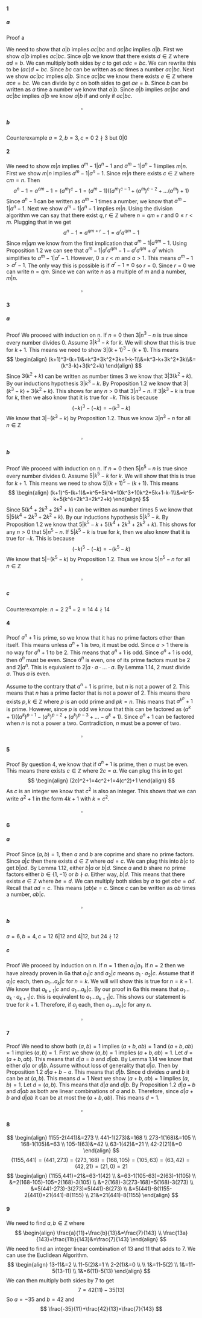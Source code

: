 #### 1
##### a
Proof a

We need to show that $a|b$ implies $ac|bc$ and $ac|bc$ implies $a|b$.
First we show $a|b$ implies $ac|bc$. Since $a|b$ we know that there exists $d\in \mathbb{Z}$ where $ad=b$. We can multiply both sides by $c$ to get $adc=bc$. We can rewrite this to be $(ac)d=bc$. Since $bc$ can be written as $ac$ times a number $ac|bc$.
Next we show $ac|bc$ implies $a|b$. Since $ac|bc$ we know there exists $e\in \mathbb{Z}$ where $ace=bc$. We can divide by $c$ on both sides to get $ae=b$. Since $b$ can be written as $a$ time a number we know that $a|b$.
Since $a|b$ implies $ac|bc$ and $ac|bc$ implies $a|b$ we know $a|b$ if and only if $ac|bc$.
$\quad\quad\quad\quad\quad\quad\quad\quad\quad\quad\quad\quad\quad\quad\quad\quad\quad\quad\quad\quad\quad\quad\quad\quad\quad\quad\quad\quad\quad\quad\quad\quad\quad\quad\quad\quad\quad\quad\quad\quad\quad\quad\square$
##### b
Counterexample
$a=2,b=3,c=0$
$2\nmid3$ but $0|0$
#### 2
We need to show $m|n$ implies $a^m-1|a^n-1$ and $a^m-1|a^n-1$ implies $m|n$.
First we show $m|n$ implies $a^m-1|a^n-1$. Since $m|n$ there exists $c\in \mathbb{Z}$ where $cm=n$. Then $$a^n-1=a^{cm}-1=(a^m)^c-1=(a^m-1)((a^m)^{c-1}+(a^m)^{c-2}+\dots(a^m)+1)$$Since $a^n-1$ can be written as $a^m-1$ times a number, we know that $a^m-1|a^n-1$.
Next we show $a^m-1|a^n-1$ implies $m|n$. Using the division algorithm we can say that there exist $q,r\in \mathbb{Z}$ where $n=qm+r$ and $0\leq r<m$. Plugging that in we get $$a^n-1=a^{qm+r}-1=a^ra^{qm}-1$$
Since $m|qm$ we know from the first implication that $a^m-1|a^{qm}-1$. Using Proposition 1.2 we can see that $a^m-1|a^ra^{qm}-1-a^ra^{qm}+a^r$ which simplifies to $a^m-1|a^r-1$. However, $0\leq r<m$ and $a>1$. This means $a^m-1>a^r-1$. The only way this is possible is if $a^r-1=0$ so $r=0$. Since $r=0$ we can write $n=qm$. Since we can write $n$ as a multiple of $m$ and a number, $m|n$.
$\quad\quad\quad\quad\quad\quad\quad\quad\quad\quad\quad\quad\quad\quad\quad\quad\quad\quad\quad\quad\quad\quad\quad\quad\quad\quad\quad\quad\quad\quad\quad\quad\quad\quad\quad\quad\quad\quad\quad\quad\quad\quad\square$
#### 3
##### a
Proof
We proceed with induction on n.
If $n=0$ then $3|n^3-n$ is true since every number divides 0.
Assume $3|k^3-k$ for $k$. We will show that this is true for $k+1$. This means we need to show $3|(k+1)^3-(k+1)$. This means
$$
\begin{align}
(k+1)^3-(k+1)&=k^3+3k^2+3k+1-k-1\\&=k^3-k+3k^2+3k\\&=(k^3-k)+3(k^2+k)
\end{align}
$$
Since $3(k^2+k)$ can be written as number times $3$ we know that $3|3(k^2+k)$. By our inductions hypothesis $3|k^3-k$. By Proposition 1.2 we know that $3|(k^3-k)+3(k^2+k)$. This shows for any $n>0$ that $3|n^3-n$.
If $3|k^3-k$ is true for $k$, then we also know that it is true for $-k$. This is because $$(-k)^3-(-k)=-(k^3-k)$$
We know that  $3|-(k^3-k)$ by Proposition 1.2.
Thus we know $3|n^3-n$ for all $n\in \mathbb{Z}$
$\quad\quad\quad\quad\quad\quad\quad\quad\quad\quad\quad\quad\quad\quad\quad\quad\quad\quad\quad\quad\quad\quad\quad\quad\quad\quad\quad\quad\quad\quad\quad\quad\quad\quad\quad\quad\quad\quad\quad\quad\quad\quad\square$
##### b
Proof
We proceed with induction on n.
If $n=0$ then $5|n^5-n$ is true since every number divides 0.
Assume $5|k^5-k$ for $k$. We will show that this is true for $k+1$. This means we need to show $5|(k+1)^5-(k+1)$. This means
$$
\begin{align}
(k+1)^5-(k+1)&=k^5+5k^4+10k^3+10k^2+5k+1-k-1\\&=k^5-k+5(k^4+2k^3+2k^2+k)
\end{align}
$$
Since $5(k^4+2k^3+2k^2+k)$ can be written as number times $5$ we know that $5|5(k^4+2k^3+2k^2+k)$. By our inductions hypothesis $5|k^5-k$. By Proposition 1.2 we know that $5|k^5-k+5(k^4+2k^3+2k^2+k)$. This shows for any $n>0$ that $5|n^5-n$.
If $5|k^5-k$ is true for $k$, then we also know that it is true for $-k$. This is because $$(-k)^5-(-k)=-(k^5-k)$$
We know that  $5|-(k^5-k)$ by Proposition 1.2.
Thus we know $5|n^5-n$ for all $n\in \mathbb{Z}$
$\quad\quad\quad\quad\quad\quad\quad\quad\quad\quad\quad\quad\quad\quad\quad\quad\quad\quad\quad\quad\quad\quad\quad\quad\quad\quad\quad\quad\quad\quad\quad\quad\quad\quad\quad\quad\quad\quad\quad\quad\quad\quad\square$
##### c
Counterexample: $n=2$
$2^4-2=14$
$4\nmid14$
#### 4
Proof
$a^n+1$ is prime, so we know that it has no prime factors other than itself. This means unless $a^n+1$ is two, it must be odd. Since $a>1$ there is no way for $a^n+1$ to be 2. This means that $a^n+1$ is odd. Since $a^n+1$ is odd, then $a^n$ must be even. Since $a^n$ is even, one of its prime factors must be $2$ and $2|a^n$. This is equivalent to $2|a\cdot a\cdot\dots \cdot a$. By Lemma 1.14, 2 must divide $a$. Thus $a$ is even.

Assume to the contrary that $a^n+1$ is prime, but $n$ is not a power of $2$. This means that $n$ has a prime factor that is not a power of $2$. This means there exists $p,k\in \mathbb{Z}$ where $p$ is an odd prime and $pk=n$. This means that $a^{k^p}+1$ is prime. However, since $p$ is odd we know that this can be factored as $(a^k+1)((a^k)^{p-1}-(a^k)^{p-2}+(a^k)^{p-3}+\dots-a^k+1)$. Since $a^n+1$ can be factored when $n$ is not a power a two. Contradiction, $n$ must be a power of two.
$\quad\quad\quad\quad\quad\quad\quad\quad\quad\quad\quad\quad\quad\quad\quad\quad\quad\quad\quad\quad\quad\quad\quad\quad\quad\quad\quad\quad\quad\quad\quad\quad\quad\quad\quad\quad\quad\quad\quad\quad\quad\quad\square$
#### 5
Proof
By question 4, we know that if $a^n+1$ is prime, then $a$ must be even. This means there exists $c\in \mathbb{Z}$ where $2c=a$. We can plug this in to get 
$$
\begin{align}
(2c)^2+1=4c^2+1=4(c^2)+1
\end{align}
$$
As $c$ is an integer we know that $c^2$ is also an integer. This shows that we can write $a^2+1$ in the form $4k+1$ with $k=c^2$.
$\quad\quad\quad\quad\quad\quad\quad\quad\quad\quad\quad\quad\quad\quad\quad\quad\quad\quad\quad\quad\quad\quad\quad\quad\quad\quad\quad\quad\quad\quad\quad\quad\quad\quad\quad\quad\quad\quad\quad\quad\quad\quad\square$
#### 6
##### a
Proof
Since $(a,b)=1$, then $a$ and $b$ are coprime and share no prime factors. Since $a|c$ then there exists $d\in \mathbb{Z}$ where $ad=c$. We can plug this into $b|c$ to get $b|ad$. By Lemma 1.12, either $b|a$ or $b|d$. Since $a$ and $b$ share no prime factors either $b\in \{1,-1\}$ or $b\nmid a$. Either way, $b|d$. This means that there exists $e\in \mathbb{Z}$ where $be=d$. We can multiply both sides by $a$ to get $abe=ad$. Recall that $ad=c$. This means $(ab)e=c$. Since $c$ can be written as $ab$ times a number, $ab|c$.
$\quad\quad\quad\quad\quad\quad\quad\quad\quad\quad\quad\quad\quad\quad\quad\quad\quad\quad\quad\quad\quad\quad\quad\quad\quad\quad\quad\quad\quad\quad\quad\quad\quad\quad\quad\quad\quad\quad\quad\quad\quad\quad\square$
##### b
$a=6,b=4,c=12$
$6|12$ and $4|12$, but $24\nmid12$

##### c
Proof
We proceed by induction on $n$. If $n=1$ then $a_{1}|a_{1}$. If $n=2$ then we have already proven in 6a that $a_{1}|c$ and $a_{2}|c$ means $a_{1}\cdot a_{2}|c$.
Assume that if $a_{j}|c$ each, then $a_{1}\dots a_{k}|c$ for $n=k$. We will will show this is true for $n=k+1$. We know that $a_{k+1}|c$ and $a_{1}\dots a_{k}|c$. By our proof in 6a this means that $a_{1}\dots a_{k}\cdot a_{k+1}|c$. this is equivalent to $a_{1}\dots a_{k+1}|c$. This shows our statement is true for $k+1$. Therefore, if $a_{j}$ each, then $a_{1}\dots a_{n}|c$ for any $n$.
$\quad\quad\quad\quad\quad\quad\quad\quad\quad\quad\quad\quad\quad\quad\quad\quad\quad\quad\quad\quad\quad\quad\quad\quad\quad\quad\quad\quad\quad\quad\quad\quad\quad\quad\quad\quad\quad\quad\quad\quad\quad\quad\square$
#### 7
Proof
We need to show both $(a,b)=1$ implies $(a+b,ab)=1$ and $(a+b,ab)=1$ implies $(a,b)=1$.
First we show $(a,b)=1$ implies $(a+b,ab)=1$. Let $d=(a+b,ab)$. This means that $d|a=b$ and $d|ab$. By Lemma 1.14 we know that either $d|a$ or $d|b$. Assume without loss of generality that $d|a$. Then by Proposition 1.2 $d|a+b-a$. This means that $d|b$. Since d divides $a$ and $b$ it can be at $(a,b)$. This means $d=1$
Next we show $(a+b,ab)=1$ implies $(a,b)=1$. Let $d=(a,b)$. This means that $d|a$ and $d|b$.
By Proposition 1.2 $d|a+b$ and $d|ab$ as both are linear combinations of $a$ and $b$. Therefore, since $d|a+b$ and $d|ab$ it can be at most the $(a+b,ab)$. This means $d=1$.
$\quad\quad\quad\quad\quad\quad\quad\quad\quad\quad\quad\quad\quad\quad\quad\quad\quad\quad\quad\quad\quad\quad\quad\quad\quad\quad\quad\quad\quad\quad\quad\quad\quad\quad\quad\quad\quad\quad\quad\quad\quad\quad\square$
#### 8
$$
\begin{align}
1155-2(441)&=273 \\
441-1(273)&=168  \\
273-1(168)&=105  \\
168-1(105)&=63 \\
105-1(63)&=42 \\
63-1(42)&=21 \\
42-2(21)&=0
\end{align}
$$
$$
(1155,441)=(441,273)=(273,168)=(168,105)=(105,63)=(63,42)=(42,21)=(21,0)=21
$$
$$
\begin{align}
(1155,441)=21&=63-1(42) \\
&=63-1(105-63)=2(63)-1(105) \\
&=2(168-105)-105=2(168)-3(105) \\
&=2(168)-3(273-168)=5(168)-3(273) \\
&=5(441-273)-3(273)=5(441)-8(273) \\
&=5(441)-8(1155-2(441))=21(441)-8(1155) \\
21&=21(441)-8(1155)
\end{align}
$$
#### 9
We need to find $a,b\in \mathbb{Z}$ where 
$$
\begin{align}
\frac{a}{11}+\frac{b}{13}&=\frac{7}{143} \\
\frac{13a}{143}+\frac{11b}{143}&=\frac{7}{143}
\end{align}
$$
We need to find an integer linear combination of $13$ and $11$ that adds to 7.
We can use the Euclidean Algorithm. 
$$
\begin{align}
13-11&=2 \\
11-5(2)&=1 \\
2-2(1)&=0 \\
 \\
1&=11-5(2) \\
1&=11-5(13-11) \\
1&=6(11)-5(13)
\end{align}
$$
We can then multiply both sides by $7$ to get 
$$
7=42(11)-35(13)
$$
So $a=-35$ and $b=42$ and 
$$
\frac{-35}{11}+\frac{42}{13}=\frac{7}{143}
$$
